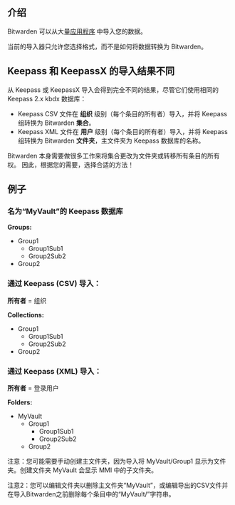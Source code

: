 ## 介绍
Bitwarden 可以从大量[应用程序](https://help.bitwarden.com/article/import-data/) 中导入您的数据。

当前的导入器只允许您选择格式，而不是如何将数据转换为 Bitwarden。

## Keepass 和 KeepassX 的导入结果不同
从 Keepass 或 KeepassX 导入会得到完全不同的结果，尽管它们使用相同的 Keepass 2.x kbdx 数据库：
- Keepass CSV 文件在 **组织** 级别（每个条目的所有者）导入，并将 Keepass 组转换为 Bitwarden **集合**。
- Keepass XML 文件在 **用户** 级别（每个条目的所有者）导入，并将 Keepass 组转换为 Bitwarden **文件夹**，主文件夹为 Keepass 数据库的名称。

Bitwarden 本身需要做很多工作来将集合更改为文件夹或转移所有条目的所有权。
因此，根据您的需要，选择合适的方法！

## 例子
### 名为“MyVault”的 Keepass 数据库

**Groups:**
- Group1
  -   Group1Sub1
  -   Group2Sub2
- Group2

### 通过 Keepass (CSV) 导入：

**所有者** = 组织

**Collections:**
- Group1
  -   Group1Sub1
  -   Group2Sub2
- Group2

### 通过 Keepass (XML) 导入：
**所有者** = 登录用户

**Folders:**
- MyVault
  - Group1
    - Group1Sub1
    - Group2Sub2
  - Group2

注意：您可能需要手动创建主文件夹，因为导入将 MyVault/Group1 显示为文件夹。创建文件夹 MyVault 会显示 MMI 中的子文件夹。

注意2：您可以编辑文件夹以删除主文件夹“MyVault”，或编辑导出的CSV文件并在导入Bitwarden之前删除每个条目中的“MyVault/”字符串。